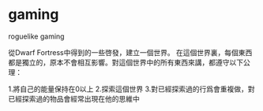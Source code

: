 # gaming
roguelike gaming


從Dwarf Fortress中得到的一些啓發，建立一個世界。
在這個世界裏，每個東西都是獨立的，原本不會相互影響。對這個世界中的所有東西來講，都遵守以下公理：

1.將自己的能量保持在0以上
2.探索這個世界
3.對已經探索過的行爲會重複做，對已經探索過的物品會經常出現在他的思維中